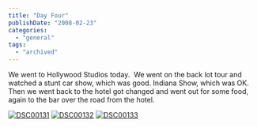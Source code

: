 ```yaml
---
title: "Day Four"
publishDate: "2008-02-23"
categories: 
  - "general"
tags: 
  - "archived"
---
```


We went to Hollywood Studios today.  We went on the back lot tour and watched a stunt car show, which was good. Indiana Show, which was OK.  Then we went back to the hotel got changed and went out for some food, again to the bar over the road from the hotel.

[![DSC00131](/images/dsc00131-thumb.jpg)](/images/dsc00131.jpg) [![DSC00132](/images/dsc00132-thumb.jpg)](/images/dsc00132.jpg) [![DSC00133](/images/dsc00133-thumb.jpg)](/images/dsc00133.jpg)
